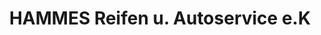 ---
title: "HAMMES Reifen u. Autoservice e.K"
url: /kaisersesch/hammes-reifen-u-autoservice-e-k/
shop: Autowerkstatt
---